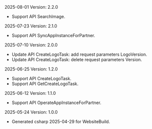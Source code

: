 2025-08-01 Version: 2.2.0
- Support API SearchImage.


2025-07-23 Version: 2.1.0
- Support API SyncAppInstanceForPartner.


2025-07-10 Version: 2.0.0
- Update API CreateLogoTask: add request parameters LogoVersion.
- Update API CreateLogoTask: delete request parameters Version.


2025-06-25 Version: 1.2.0
- Support API CreateLogoTask.
- Support API GetCreateLogoTask.


2025-06-12 Version: 1.1.0
- Support API OperateAppInstanceForPartner.


2025-05-24 Version: 1.0.0
- Generated csharp 2025-04-29 for WebsiteBuild.

